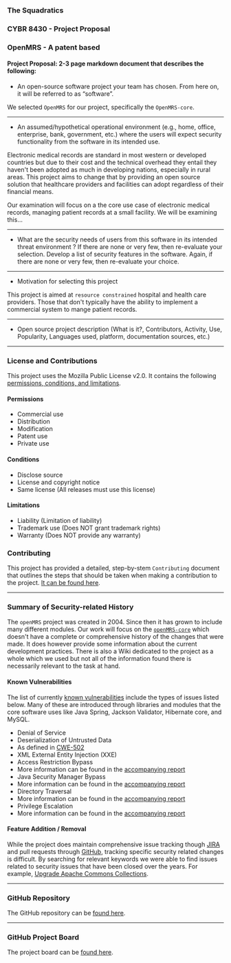 ### The Squadratics
### CYBR 8430 - Project Proposal
### OpenMRS - A patent based

#### Project Proposal: 2-3 page markdown document that describes the following:

* An open-source software project your team has chosen. From here on, it will be referred to as “software”.

We selected `OpenMRS` for our project, specifically the `OpenMRS-core`.

---

* An assumed/hypothetical operational environment (e.g., home, office, enterprise, bank, government, etc.) where the users will expect security functionality from the software in its intended use.

Electronic medical records are standard in most western or developed countries but due to their cost and the technical overhead they entail they haven't been adopted	as much in developing nations, especially in rural areas.  This project aims to change that by providing an open source solution that healthcare providers and facilities can adopt regardless of their financial means.

Our examination will focus on a the core use case of electronic medical records, managing patient records at a small facility. We will be examining this...

---

* What are the security needs of users from this software in its intended threat environment ? If there are none or very few, then re-evaluate your selection.
Develop a list of security features in the software. Again, if there are none or very few, then re-evaluate your choice.

---

* Motivation for selecting this project

This project is aimed at `resource constrained` hospital and health care providers. Those that don't typically have the ability to implement a commercial system to mange patient records.

---

* Open source project description (What is it?, Contributors, Activity, Use, Popularity, Languages used, platform, documentation sources, etc.)

---

### License and Contributions

This project uses the Mozilla Public License v2.0.  It contains the following [permissions, conditions, and limitations](https://choosealicense.com/licenses/mpl-2.0/).

#### Permissions
* Commercial use
* Distribution
* Modification
* Patent use
* Private use

#### Conditions
* Disclose source
* License and copyright notice
* Same license (All releases must use this license)

#### Limitations
* Liability (Limitation of liability)
* Trademark use (Does NOT grant trademark rights)
* Warranty (Does NOT provide any warranty)


### Contributing

This project has provided a detailed, step-by-stem `Contributing` document that outlines the steps that should be taken when making a contribution to the project.  [It can be found here](https://github.com/openmrs/openmrs-core/blob/master/CONTRIBUTING.md).

----

### Summary of Security-related History

The `openMRS` project was created in 2004.  Since then it has grown to include many different modules.  Our work will focus on the [`openMRS-core`](https://github.com/openmrs/openmrs-core) which doesn't have a complete or comprehensive history of the changes that were made.  It does however provide some information about the current development practices.  There is also a Wiki dedicated to the project as a whole which we used but not all of the information found there is necessarily relevant to the task at hand.

#### Known Vulnerabilities

The list of currently [known vulnerabilities](https://snyk.io/test/github/openmrs/openmrs-core?targetFile=api%2Fpom.xml) include the types of issues listed below.  Many of these are introduced through libraries and modules that the core software uses like Java Spring, Jackson Validator, Hibernate core, and MySQL.

* Denial of Service
* Deserialization of Untrusted Data
 * As defined in [CWE-502](https://cwe.mitre.org/data/definitions/502.html)
* XML External Entity Injection (XXE)
* Access Restriction Bypass
 * More information can be found in the [accompanying report](https://snyk.io/vuln/SNYK-JAVA-ORGSPRINGFRAMEWORK-31650)
* Java Security Manager Bypass
 * More information can be found in the [accompanying report](https://snyk.io/vuln/SNYK-JAVA-ORGHIBERNATE-30098)
* Directory Traversal
 * More information can be found in the [accompanying report](https://snyk.io/vuln/SNYK-JAVA-ORGSPRINGFRAMEWORK-32202)
* Privilege Escalation
 * More information can be found in the [accompanying report](https://snyk.io/vuln/SNYK-JAVA-MYSQL-174574)

#### Feature Addition / Removal

While the project does maintain comprehensive issue tracking though [JIRA](https://issues.openmrs.org/secure/Dashboard.jspa) and pull requests through [GitHub](https://github.com/openmrs/openmrs-core/pulls?utf8=✓&q=security), tracking specific security related changes is difficult.  By searching for relevant keywords we were able to find issues related to security issues that have been closed over the years.  For example, [Upgrade Apache Commons Collections](https://github.com/openmrs/openmrs-core/pull/1758).

---

### GitHub Repository

The GitHub repository can be [found here](https://github.com/The-Squadratics/openMRS_security_project).

---

### GitHub Project Board

The project board can be [found here](https://github.com/The-Squadratics/openMRS_security_project/projects/1).

